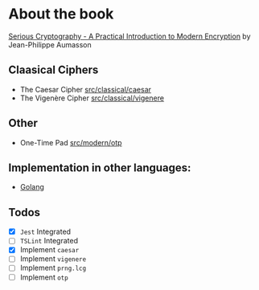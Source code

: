 # About the book

[Serious Cryptography - A Practical Introduction to Modern Encryption](https://nostarch.com/seriouscrypto) by Jean-Philippe Aumasson

## Claasical Ciphers

- The Caesar Cipher [src/classical/caesar](src/classical/caesar)
- The Vigenère Cipher [src/classical/vigenere](src/classical/vigenere)

## Other

- One-Time Pad [src/modern/otp](src/modern/otp)


## Implementation in other languages:

- [Golang](https://github.com/ziliwesley/serious-cryptography)

## Todos

- [x] `Jest` Integrated
- [ ] `TSLint` Integrated
- [x] Implement `caesar`
- [ ] Implement `vigenere`
- [ ] Implement `prng.lcg`
- [ ] Implement `otp`
